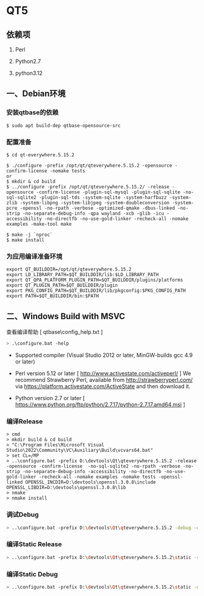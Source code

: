 # QT5

## 依赖项

1. Perl

2. Python2.7

3. python3.12

## 一、Debian环境

### 安装qtbase的依赖
```
$ sudo apt build-dep qtbase-opensource-src
```

### 配置准备
```
$ cd qt-everywhere.5.15.2

$ ./configure -prefix /opt/qt/qteverywhere.5.15.2 -opensource -confirm-license -nomake tests
or
$ mkdir & cd build
$ ../configure -prefix /opt/qt/qteverywhere.5.15.2/ -release -opensource -confirm-license -plugin-sql-mysql -plugin-sql-sqlite -no-sql-sqlite2 -plugin-sql-tds -system-sqlite -system-harfbuzz -system-zlib -system-libpng -system-libjpeg -system-doubleconversion -system-pcre -openssl -no-rpath -verbose -optimized-qmake -dbus-linked -no-strip -no-separate-debug-info -qpa wayland -xcb -glib -icu -accessibility -no-directfb -no-use-gold-linker -recheck-all -nomake examples -make-tool make

$ make -j `nproc`
$ make install
```

### 为应用编译准备环境
```
export QT_BUILDDIR=/opt/qt/qteverywhere.5.15.2
export LD_LIBRARY_PATH=$QT_BUILDDIR/lib:$LD_LIBRARY_PATH
export QT_QPA_PLATFORM_PLUGIN_PATH=$QT_BUILDDIR/plugins/platforms
export QT_PLUGIN_PATH=$QT_BUILDDIR/plugin
export PKG_CONFIG_PATH=$QT_BUILDDIR/lib/pkgconfig:$PKG_CONFIG_PATH
export PATH=$QT_BUILDDIR/bin:$PATH
```

## 二、Windows Build with MSVC

查看编译帮助 [ qtbase\config_help.txt ]

```bash
> .\configure.bat -help
```

* Supported compiler (Visual Studio 2012 or later, MinGW-builds gcc 4.9 or later)
* Perl version 5.12 or later   [ http://www.activestate.com/activeperl/ ]
We recommend Strawberry Perl, available from <http://strawberryperl.com/>  
via <https://platform.activestate.com/ActiveState> and then download it.  

* Python version 2.7 or later  [ https://www.python.org/ftp/python/2.7.17/python-2.7.17.amd64.msi ]

### 编译Release
```
> cmd
> mkdir build & cd build
> "C:\Program Files\Microsoft Visual Studio\2022\Community\VC\Auxiliary\Build\vcvars64.bat"
> set CL=/MP
> ..\configure.bat -prefix D:\devtools\Qt\qteverywhere.5.15.2 -release -opensource -confirm-license  -no-sql-sqlite2 -no-rpath -verbose -no-strip -no-separate-debug-info -accessibility -no-directfb -no-use-gold-linker -recheck-all -nomake examples -nomake tests -openssl-linked OPENSSL_INCDIR=D:\devtools\openssl.3.0.8\include OPENSSL_LIBDIR=D:\devtools\openssl.3.0.8\lib
> nmake
> nmake install
```

### 调试Debug
```bash
> ..\configure.bat -prefix D:\devtools\Qt\qteverywhere.5.15.2 -debug -opensource -confirm-license  -no-sql-sqlite2 -no-rpath -verbose -no-strip -accessibility -no-directfb -no-use-gold-linker -recheck-all -nomake examples -nomake tests -openssl-linked OPENSSL_INCDIR=D:\devtools\openssl.3.0.8\debug\include OPENSSL_LIBDIR=D:\devtools\openssl.3.0.8\debug\lib
```

### 编译Static Release
```bash
> ..\configure.bat -prefix D:\devtools\Qt\qteverywhere.5.15.2\static -release -static -opensource -confirm-license  -no-sql-sqlite2 -no-rpath -verbose -no-strip -no-separate-debug-info -accessibility -no-directfb -no-use-gold-linker -recheck-all -nomake examples -nomake tests -openssl-linked OPENSSL_INCDIR=D:\devtools\openssl.3.0.8\include OPENSSL_LIBDIR=D:\devtools\openssl.3.0.8\lib
```

### 编译Static Debug
```bash
> ..\configure.bat -prefix D:\devtools\Qt\qteverywhere.5.15.2\static -debug -static -opensource -confirm-license  -no-sql-sqlite2 -no-rpath -verbose -no-strip -no-separate-debug-info -accessibility -no-directfb -no-use-gold-linker -recheck-all -nomake examples -nomake tests -openssl-linked OPENSSL_INCDIR=D:\devtools\openssl.3.0.8\debug\include OPENSSL_LIBDIR=D:\devtools\openssl.3.0.8\debug\lib
```
